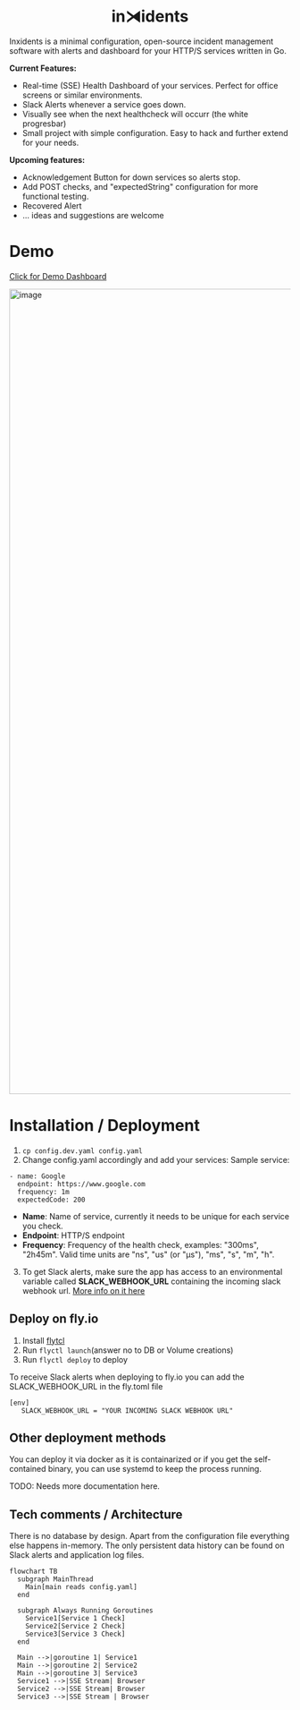 <h1 align="center"> in⧕idents </h1>

Inxidents is a minimal configuration, open-source incident management software with alerts and dashboard for your HTTP/S services written in Go.

**Current Features:**
- Real-time (SSE) Health Dashboard of your services. Perfect for office screens or similar environments.
- Slack Alerts whenever a service goes down.
- Visually see when the next healthcheck will occurr (the white progresbar)
- Small project with simple configuration. Easy to hack and further extend for your needs.

**Upcoming features:**
- Acknowledgement Button for down services so alerts stop. 
- Add POST checks, and "expectedString" configuration for more functional testing.
- Recovered Alert
- ... ideas and suggestions are welcome

# Demo
[Click for Demo Dashboard](https://incidents.fly.dev/)

<img width="1439" alt="image" src="https://github.com/piqoni/inxidents/assets/3144671/0966529b-87bc-4c11-b79f-47c6c0594eb6">


# Installation / Deployment
1. ```cp config.dev.yaml config.yaml```
2. Change config.yaml accordingly and add your services:
Sample service: 
```
- name: Google
  endpoint: https://www.google.com
  frequency: 1m
  expectedCode: 200
```
- **Name**: Name of service, currently it needs to be unique for each service you check. 
- **Endpoint**: HTTP/S endpoint
- **Frequency**:  Frequency of the health check, examples: "300ms", "2h45m". Valid time units are "ns", "us" (or "µs"), "ms", "s", "m", "h".
3. To get Slack alerts, make sure the app has access to an environmental variable called **SLACK_WEBHOOK_URL** containing the incoming slack webhook url. [More info on it here](https://api.slack.com/messaging/webhooks)

## Deploy on fly.io
1. Install [flytcl](https://fly.io/docs/hands-on/install-flyctl/)
2. Run ```flyctl launch```(answer no to DB or Volume creations)
3. Run ```flyctl deploy``` to deploy

To receive Slack alerts when deploying to fly.io you can add the SLACK_WEBHOOK_URL in the fly.toml file
```
[env]
   SLACK_WEBHOOK_URL = "YOUR INCOMING SLACK WEBHOOK URL"
```

## Other deployment methods
You can deploy it via docker as it is containarized or if you get the self-contained binary, you can use systemd to keep the process running.

TODO: Needs more documentation here.


## Tech comments / Architecture
There is no database by design. Apart from the configuration file everything else happens in-memory. The only persistent data history can be found on Slack alerts and application log files. 
```mermaid
flowchart TB
  subgraph MainThread
    Main[main reads config.yaml]
  end

  subgraph Always Running Goroutines
    Service1[Service 1 Check]
    Service2[Service 2 Check]
    Service3[Service 3 Check]
  end

  Main -->|goroutine 1| Service1
  Main -->|goroutine 2| Service2
  Main -->|goroutine 3| Service3
  Service1 -->|SSE Stream| Browser
  Service2 -->|SSE Stream| Browser
  Service3 -->|SSE Stream | Browser
```

